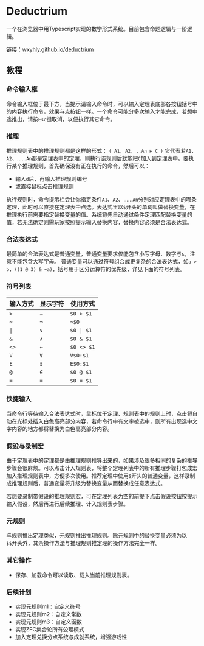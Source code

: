 # Deductrium

一个在浏览器中用Typescript实现的数学形式系统。目前包含命题逻辑与一阶逻辑。

链接：[wxyhly.github.io/deductrium](https://wxyhly.github.io/deductrium/)

## 教程

### 命令输入框
命令输入框位于最下方，当提示请输入命令时，可以输入定理表底部各按钮括号中的内容执行命令，效果与点按钮一样。一个命令可能分多次输入才能完成，若想中途推出，请按`Esc`键取消，以便执行其它命令。
### 推理
推理规则表中的推理规则都是这样的形式：
`( A1, A2, ..An ⊢ C )`
它代表若`A1`、`A2`、……`An`都是定理表中的定理，则执行该规则后就能把`C`加入到定理表中。要执行某个推理规则，首先确保没有正在执行的命令，然后可以：
- 输入`d`后，再输入推理规则编号
- 或直接鼠标点击推理规则

执行规则时，命令提示栏会让你指定条件`A1`、`A2`、……`An`分别对应定理表中的哪条定理，此时可以直接在定理表中点选。表达式里以`$`开头的单词叫做替换变量，在推理执行前需要指定替换变量的值。系统将先自动通过条件定理匹配替换变量的值，若无法确定则需玩家按照提示输入替换内容，替换内容必须是合法表达式。
### 合法表达式
最简单的合法表达式是普通变量，普通变量要求仅能包含小写字母、数字与`$`，注意不能包含大写字母。
普通变量可以通过符号组合成更复杂的合法表达式，如`a > b`，`((1 @ 3) & ~a)`，括号用于区分运算符的优先级，详见下面的符号列表。
### 符号列表    
|输入方式|显示字符|使用方式|
|---|---|---|
|`>`|`→`|`$0 > $1`|
|`~`|`¬`|`~$0`|
|`\|`|`∨`|`$0 \| $1`|
|`&`|`∧`|`$0 & $1`|
|`<>`|`↔`|`$0 <> $1`|
|`V`|`∀`|`V$0:$1`|
|`E`|`∃`|`E$0:$1`|
|`@`|`∈`|`$0 @ $1`|
|`=`|`=`|`$0 = $1`|
### 快捷输入
当命令行等待输入合法表达式时，鼠标位于定理、规则表中的规则上时，点击将自动在光标处插入白色高亮部分内容，若命令行中有文字被选中，则所有出现选中文字内容的地方都将替换为白色高亮部分内容。
### 假设与录制宏
由于定理表中的定理都是由推理规则推导出来的，如果涉及很多相同的复杂的推导步骤会很麻烦。可以点击计入规则表，将整个定理列表中的所有推理步骤打包成宏加入推理规则表中，方便多次使用。推荐定理中使用`$`开头的普通变量，这样录制成推理规则后，普通变量将升级为替换变量从而替换成任意表达式。

若想要录制带假设的推理规则宏，可在定理列表为空的前提下点击假设按钮按提示输入假设，然后再进行后续推理、计入规则表步骤。
### 元规则
与规则推出定理类似，元规则推出推理规则。除元规则中的替换变量必须为以`$$`开头外，其余操作方法与推理规则推定理的操作方法完全一样。
### 其它操作
- 保存、加载命令可以读取、载入当前推理规则表。

### 后续计划
- 实现元规则m1：自定义符号
- 实现元规则m2：自定义常数
- 实现元规则m3：自定义函数
- 实现ZFC集合论所有公理模式
- 加入定理兑换分点系统与成就系统，增强游戏性